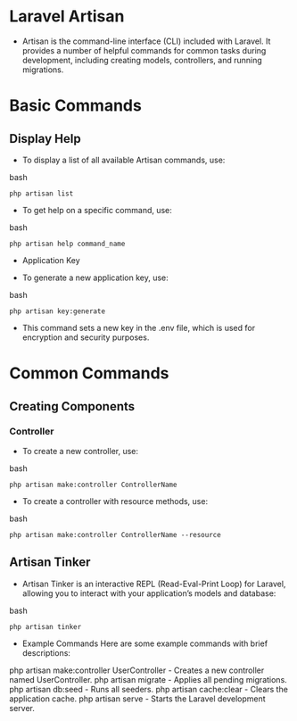# Laravel Artisan
- Artisan is the command-line interface (CLI) included with Laravel. It provides a number of helpful commands for common tasks during development, including creating models, controllers, and running migrations.


# Basic Commands

## Display Help
* To display a list of all available Artisan commands, use:

bash

`php artisan list`

* To get help on a specific command, use:

bash

`php artisan help command_name`

* Application Key
- To generate a new application key, use:

bash

`php artisan key:generate`
- This command sets a new key in the .env file, which is used for encryption and security purposes.

# Common Commands
## Creating Components
###  Controller
*  To create a new controller, use:

bash

`php artisan make:controller ControllerName`

* To create a controller with resource methods, use:

bash

`php artisan make:controller ControllerName --resource`


## Artisan Tinker
- Artisan Tinker is an interactive REPL (Read-Eval-Print Loop) for Laravel, allowing you to interact with your application’s models and database:

bash

`php artisan tinker`

* Example Commands
Here are some example commands with brief descriptions:

php artisan make:controller UserController - Creates a new controller named UserController.
php artisan migrate - Applies all pending migrations.
php artisan db:seed - Runs all seeders.
php artisan cache:clear - Clears the application cache.
php artisan serve - Starts the Laravel development server.
